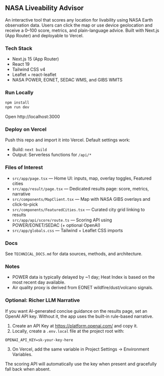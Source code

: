## NASA Liveability Advisor

An interactive tool that scores any location for livability using NASA Earth observation data. Users can click the map or use device geolocation and receive a 0–100 score, metrics, and plain-language advice. Built with Next.js (App Router) and deployable to Vercel.

### Tech Stack
- Next.js 15 (App Router)
- React 19
- Tailwind CSS v4
- Leaflet + react-leaflet
- NASA POWER, EONET, SEDAC WMS, and GIBS WMTS

### Run Locally
```bash
npm install
npm run dev
```
Open http://localhost:3000

### Deploy on Vercel
Push this repo and import it into Vercel. Default settings work:
- Build: `next build`
- Output: Serverless functions for `/api/*`

### Files of Interest
- `src/app/page.tsx` — Home UI: inputs, map, overlay toggles, Featured cities
- `src/app/result/page.tsx` — Dedicated results page: score, metrics, narrative
- `src/components/MapClient.tsx` — Map with NASA GIBS overlays and click-to-pick
- `src/components/FeaturedCities.tsx` — Curated city grid linking to results
- `src/app/api/score/route.ts` — Scoring API using POWER/EONET/SEDAC (+ optional OpenAI)
- `src/app/globals.css` — Tailwind + Leaflet CSS imports

### Docs
See `TECHNICAL_DOCS.md` for data sources, methods, and architecture.

### Notes
- POWER data is typically delayed by ~1 day; Heat Index is based on the most recent day available.
- Air quality proxy is derived from EONET wildfire/dust/volcano signals.

### Optional: Richer LLM Narrative
If you want AI-generated concise guidance on the results page, set an OpenAI API key. Without it, the app uses the built-in rule-based narrative.

1) Create an API Key at https://platform.openai.com/ and copy it.
2) Locally, create a `.env.local` file at the project root with:

```
OPENAI_API_KEY=sk-your-key-here
```

3) On Vercel, add the same variable in Project Settings → Environment Variables.

The scoring API will automatically use the key when present and gracefully fall back when absent.
